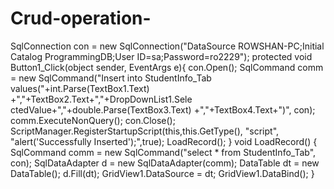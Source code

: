 # Crud-operation-

SqlConnection con = new SqlConnection("DataSource ROWSHAN-PC;Initial Catalog ProgrammingDB;User ID=sa;Password=ro2229");
protected void Button1_Click(object sender, EventArgs e){
con.Open();
SqlCommand comm = new
SqlCommand("Insert into StudentInfo_Tab
values("+int.Parse(TextBox1.Text) +","+TextBox2.Text+","+DropDownList1.Sele ctedValue+","+double.Parse(TextBox3.Text) +","+TextBox4.Text+")", con); comm.ExecuteNonQuery(); con.Close(); ScriptManager.RegisterStartupScript(this,this.GetType(), "script", "alert('Successfully Inserted');",true);
LoadRecord();
}
void LoadRecord()
{
SqlCommand comm = new SqlCommand("select * from StudentInfo_Tab", con);
SqlDataAdapter d = new SqlDataAdapter(comm);
DataTable dt = new DataTable();
d.Fill(dt);
GridView1.DataSource = dt;
GridView1.DataBind();
}
